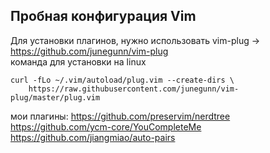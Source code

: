 ## Пробная конфигурация Vim  
Для установки плагинов, нужно использовать vim-plug -> https://github.com/junegunn/vim-plug  
команда для установки на linux
```
curl -fLo ~/.vim/autoload/plug.vim --create-dirs \
    https://raw.githubusercontent.com/junegunn/vim-plug/master/plug.vim
```
мои плагины:
https://github.com/preservim/nerdtree 
https://github.com/ycm-core/YouCompleteMe
https://github.com/jiangmiao/auto-pairs
